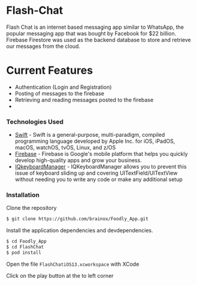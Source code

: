 # Flash-Chat
Flash Chat is an internet based messaging app similar to WhatsApp, the popular messaging app that was bought by Facebook for $22 billion. Firebase Firestore was used as the backend database to store and retrieve our messages from the cloud.

# Current Features

  - Authentication (Login and Registration)
  - Posting of messages to the firebase
  - Retrieving and reading messages posted to the firebase
  - 
### Technologies Used

* [Swift](https://developer.apple.com/swift/) - Swift is a general-purpose, multi-paradigm, compiled programming language developed by Apple Inc. for iOS, iPadOS, macOS, watchOS, tvOS, Linux, and z/OS
* [Firebase](https://firebase.google.com) - Firebase is Google's mobile platform that helps you quickly develop high-quality apps and grow your business.
* [IQkeyboardManager](https://cocoapods.org/pods/IQKeyboardManagerSwift) - IQKeyboardManager allows you to prevent this issue of keyboard sliding up and covering UITextField/UITextView without needing you to write any code or make any additional setup

### Installation

Clone the repository
```sh
$ git clone https://github.com/brainox/Foodly_App.git
```

Install the application dependencies and devdependencies.

```sh
$ cd Foodly_App
$ cd FlashChat
$ pod install
```

Open the file `FlashChatiOS13.xcworkspace` with XCode

Click on the play button at the to left corner
